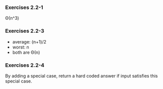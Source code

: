 ### Exercises 2.2-1
Θ(n^3)

### Exercises 2.2-3
* average: (n+1)/2
* worst: n
* both are Θ(n)

### Exercises 2.2-4
By adding a special case, return a hard coded answer if input satisfies this special case.